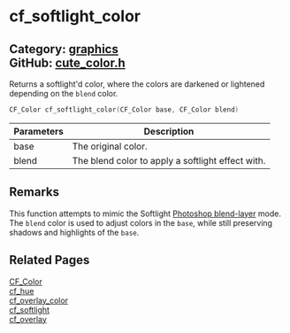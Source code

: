 [//]: # (This file is automatically generated by Cute Framework's docs parser.)
[//]: # (Do not edit this file by hand!)
[//]: # (See: https://github.com/RandyGaul/cute_framework/blob/master/samples/docs_parser.cpp)
[](../header.md ':include')

# cf_softlight_color

Category: [graphics](/api_reference?id=graphics)  
GitHub: [cute_color.h](https://github.com/RandyGaul/cute_framework/blob/master/include/cute_color.h)  
---

Returns a softlight'd color, where the colors are darkened or lightened depending on the `blend` color.

```cpp
CF_Color cf_softlight_color(CF_Color base, CF_Color blend)
```

Parameters | Description
--- | ---
base | The original color.
blend | The blend color to apply a softlight effect with.

## Remarks

This function attempts to mimic the Softlight [Photoshop blend-layer](https://helpx.adobe.com/photoshop/using/blending-modes.html) mode.
The `blend` color is used to adjust colors in the `base`, while still preserving shadows and highlights of the `base`.

## Related Pages

[CF_Color](/graphics/cf_color.md)  
[cf_hue](/graphics/cf_hue.md)  
[cf_overlay_color](/graphics/cf_overlay_color.md)  
[cf_softlight](/graphics/cf_softlight.md)  
[cf_overlay](/graphics/cf_overlay.md)  

